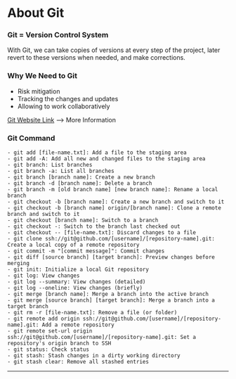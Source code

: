 # About Git

### Git = Version Control System



With Git, we can take copies of versions at every step of the project, later revert to these versions when needed, and make corrections.





### Why We Need to Git



* Risk mitigation
* Tracking the changes and updates
* Allowing to work collaboratively


[Git Website Link](https://git-scm.com/about) --> More Information



### Git Command
```
- git add [file-name.txt]: Add a file to the staging area
- git add -A: Add all new and changed files to the staging area
- git branch: List branches
- git branch -a: List all branches
- git branch [branch name]: Create a new branch
- git branch -d [branch name]: Delete a branch
- git branch -m [old branch name] [new branch name]: Rename a local branch
- git checkout -b [branch name]: Create a new branch and switch to it
- git checkout -b [branch name] origin/[branch name]: Clone a remote branch and switch to it
- git checkout [branch name]: Switch to a branch
- git checkout -: Switch to the branch last checked out
- git checkout -- [file-name.txt]: Discard changes to a file
- git clone ssh://git@github.com/[username]/[repository-name].git: Create a local copy of a remote repository
- git commit -m "[commit message]": Commit changes
- git diff [source branch] [target branch]: Preview changes before merging
- git init: Initialize a local Git repository
- git log: View changes
- git log --summary: View changes (detailed)
- git log --oneline: View changes (briefly)
- git merge [branch name]: Merge a branch into the active branch
- git merge [source branch] [target branch]: Merge a branch into a target branch
- git rm -r [file-name.txt]: Remove a file (or folder)
- git remote add origin ssh://git@github.com/[username]/[repository-name].git: Add a remote repository
- git remote set-url origin ssh://git@github.com/[username]/[repository-name].git: Set a repository's origin branch to SSH
- git status: Check status
- git stash: Stash changes in a dirty working directory
- git stash clear: Remove all stashed entries
```

---

